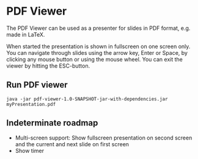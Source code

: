# PDF Viewer

The PDF Viewer can be used as a presenter for slides in PDF format, e.g. made in LaTeX.

When started the presentation is shown in fullscreen on one screen only.
You can navigate through slides using the arrow key, Enter or Space, by clicking any mouse button or using the mouse wheel.
You can exit the viewer by hitting the ESC-button.

Run PDF viewer
-
`java -jar pdf-viewer-1.0-SNAPSHOT-jar-with-dependencies.jar myPresentation.pdf`


Indeterminate roadmap
-
- Multi-screen support: Show fullscreen presentation on second screen and the current and next slide on first screen
- Show timer
